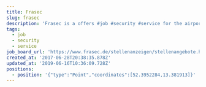 ```yaml
---
title: Frasec
slug: frasec
description: 'Frasec is a offers #job #security #service for the airport industry'
tags:
  - job
  - security
  - service
job_board_url: 'https://www.frasec.de/stellenanzeigen/stellenangebote.html'
created_at: '2017-06-28T20:38:35.878Z'
updated_at: '2019-06-16T10:36:09.728Z'
positions:
  - position: '{"type":"Point","coordinates":[52.3952284,13.381913]}'
---
```



